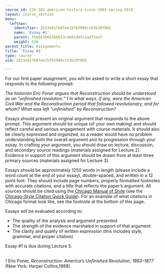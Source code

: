 ```yaml
---
course_id: 21h-102-american-history-since-1865-spring-2018
layout: course_section
menu:
  leftnav:
    identifier: 2b13e917b8fee15fb5989ccb3b20f0b5
    name: 'Essay #1'
    parent: fbb6e1b653bb013c4e01d45c2ad75ee7
    weight: 120
parent_title: Assignments
title: 'Essay #1'
type: course
uid: 2b13e917b8fee15fb5989ccb3b20f0b5

---
```


For our first paper assignment, you will be asked to write a short essay that responds to the following prompt:

_The historian Eric Foner argues that Reconstruction should be understood as an "unfinished revolution."_ 1 _In what ways, if any, were the American Civil War and the Reconstruction period that followed revolutionary, and for whom? What was left "unfinished" by Reconstruction?_

Essays should present an original argument that responds to the above prompt. This argument should be unique (of your own making) and should reflect careful and serious engagement with course materials. It should also be clearly expressed and organized, so a reader would have no problem understanding both the overall argument and its progression through your essay. In crafting your argument, you should draw on lecture, discussion, and secondary source readings (materials assigned for Lecture 2). Evidence in support of this argument should be drawn from at least three primary sources (materials assigned for Lecture 3).

Essays should be approximately 1250 words in length (please include a word count at the end of your essay), double-spaced, and written in a 12 point font. They should include page numbers, properly formatted footnotes with accurate citations, and a title that reflects the paper’s argument. All sources should be cited using the [Chicago Manual of Style](http://www.chicagomanualofstyle.org/home.html) (see the [Chicago-Style Citation Quick Guide](http://www.chicagomanualofstyle.org/tools_citationguide.html)). For an example of what citations in Chicago format look like, see the footnote at the bottom of this page.

Essays will be evaluated according to:

*   The quality of the analysis and argument presented
*   The strength of the evidence marshaled in support of that argument
*   The clarity and quality of written expression (this includes style, grammar, and proper citation)

Essay #1 is due during Lecture 5.  
 

1 Eric Foner, _Reconstruction: America’s Unfinished Revolution, 1863–1877_ (New York: Harper Collins,1988).